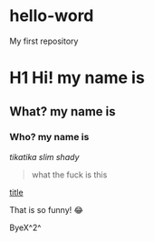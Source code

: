 # hello-word
My first repository
# H1 Hi! my name is
## What? my name is
### Who? my name is

*tikatika slim shady*

> what the fuck is this

[title](https://www.youtube.com/lexfridman)

That is so funny! :joy:

ByeX^2^
